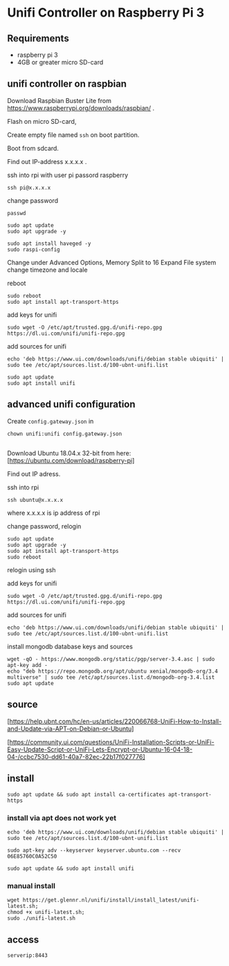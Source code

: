 # Unifi Controller on Raspberry Pi 3

## Requirements

* raspberry pi 3
* 4GB or greater micro SD-card

## unifi controller on raspbian

Download Raspbian Buster Lite from https://www.raspberrypi.org/downloads/raspbian/ .

Flash on micro SD-card,

Create empty file named `ssh` on boot partition.

Boot from sdcard.

Find out IP-address x.x.x.x .

ssh into rpi with user pi passord raspberry

```
ssh pi@x.x.x.x
```

change password

```
passwd
```

```
sudo apt update
sudo apt upgrade -y

sudo apt install haveged -y
sudo raspi-config
```

Change under Advanced Options, Memory Split to 16
Expand File system
change timezone and locale

reboot

```
sudo reboot
sudo apt install apt-transport-https
```

add keys for unifi

```
sudo wget -O /etc/apt/trusted.gpg.d/unifi-repo.gpg https://dl.ui.com/unifi/unifi-repo.gpg 
```

add sources for unifi
```
echo 'deb https://www.ui.com/downloads/unifi/debian stable ubiquiti' | sudo tee /etc/apt/sources.list.d/100-ubnt-unifi.list
```

```
sudo apt update
sudo apt install unifi
```

## advanced unifi configuration

Create `config.gateway.json` in
```
chown unifi:unifi config.gateway.json
```

## 
Download Ubuntu 18.04.x 32-bit from here: [https://ubuntu.com/download/raspberry-pi]

Find out IP adress.

ssh into rpi
``` 
ssh ubuntu@x.x.x.x
```
where x.x.x.x is ip address of rpi

change password, relogin

```
sudo apt update
sudo apt upgrade -y
sudo apt install apt-transport-https
sudo reboot
```

relogin using ssh

add keys for unifi
```
sudo wget -O /etc/apt/trusted.gpg.d/unifi-repo.gpg https://dl.ui.com/unifi/unifi-repo.gpg 
```

add sources for unifi

```
echo 'deb https://www.ui.com/downloads/unifi/debian stable ubiquiti' | sudo tee /etc/apt/sources.list.d/100-ubnt-unifi.list
```

install mongodb database keys and sources
```
wget -qO - https://www.mongodb.org/static/pgp/server-3.4.asc | sudo apt-key add -
echo "deb https://repo.mongodb.org/apt/ubuntu xenial/mongodb-org/3.4 multiverse" | sudo tee /etc/apt/sources.list.d/mongodb-org-3.4.list
sudo apt update
```

## source
[https://help.ubnt.com/hc/en-us/articles/220066768-UniFi-How-to-Install-and-Update-via-APT-on-Debian-or-Ubuntu]

[https://community.ui.com/questions/UniFi-Installation-Scripts-or-UniFi-Easy-Update-Script-or-UniFi-Lets-Encrypt-or-Ubuntu-16-04-18-04-/ccbc7530-dd61-40a7-82ec-22b17f027776]

## install 

```
sudo apt update && sudo apt install ca-certificates apt-transport-https
```

### install via apt does not work yet
```
echo 'deb https://www.ui.com/downloads/unifi/debian stable ubiquiti' | sudo tee /etc/apt/sources.list.d/100-ubnt-unifi.list
```

```
sudo apt-key adv --keyserver keyserver.ubuntu.com --recv 06E85760C0A52C50 
```

```
sudo apt update && sudo apt install unifi
```


### manual install

```
wget https://get.glennr.nl/unifi/install/install_latest/unifi-latest.sh; 
chmod +x unifi-latest.sh; 
sudo ./unifi-latest.sh
```


## access

`serverip:8443`
